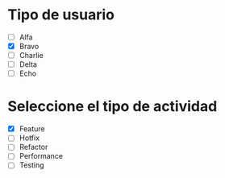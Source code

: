 # Tipo de usuario
- [ ] Alfa
- [x] Bravo 
- [ ] Charlie
- [ ] Delta
- [ ] Echo

# Seleccione el tipo de actividad
- [X] Feature
- [ ] Hotfix
- [ ] Refactor
- [ ] Performance
- [ ] Testing